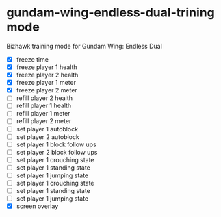 # gundam-wing-endless-dual-trining mode
 Bizhawk training mode for Gundam Wing: Endless Dual

 - [X] freeze time
 - [X] freeze player 1 health
 - [X] freeze player 2 health
 - [X] freeze player 1 meter
 - [X] freeze player 2 meter
 - [ ] refill player 2 health
 - [ ] refill player 1 health
 - [ ] refill player 1 meter
 - [ ] refill player 2 meter
 - [ ] set player 1 autoblock
 - [ ] set player 2 autoblock
 - [ ] set player 1 block follow ups
 - [ ] set player 2 block follow ups
 - [ ] set player 1 crouching state
 - [ ] set player 1 standing state
 - [ ] set player 1 jumping state
 - [ ] set player 1 crouching state
 - [ ] set player 1 standing state
 - [ ] set player 1 jumping state
 - [X] screen overlay
